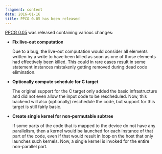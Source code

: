 ```yaml
---
fragment: content
date: 2016-01-16
title: PPCG 0.05 has been released
---
```



<a href="http://ppcg.gforge.inria.fr/">PPCG 0.05</a>
was released containing various changes:

 * **Fix live-out computation**

   Due to a bug, the live-out computation would consider all elements
   written by a write to have been killed as soon as one of those elements
   had effectively been killed.  This could in rare cases result
   in some statement instances mistakenly getting removed during
   dead code elimination.

 * **Optionally compute schedule for C target**

   The original support for the C target only added the basic
   infrastructure and did not even allow the input code to be
   rescheduled.  Now, this backend will also (optionally)
   reschedule the code, but support for this target is still
   fairly basic.

 * **Create single kernel for non-permutable subtree**

   If some parts of the code that is mapped to the device
   do not have any parallelism, then a kernel would be launched
   for each instance of that part of the code, even if that would
   result in loop on the host that only launches such kernels.
   Now, a single kernel is invoked for the entire non-parallel part.
